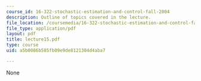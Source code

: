 ```yaml
---
course_id: 16-322-stochastic-estimation-and-control-fall-2004
description: Outline of topics covered in the lecture.
file_location: /coursemedia/16-322-stochastic-estimation-and-control-fall-2004/a5b0086b585fb09e9de8121304d4aba7_lecture15.pdf
file_type: application/pdf
layout: pdf
title: lecture15.pdf
type: course
uid: a5b0086b585fb09e9de8121304d4aba7

---
```

None